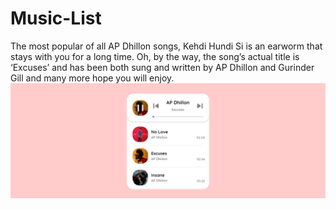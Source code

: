 # Music-List
The most popular of all AP Dhillon songs, Kehdi Hundi Si is an earworm that stays with you for a long time. Oh, by the way, the song’s actual title is ‘Excuses’ and has been both sung and written by AP Dhillon and Gurinder Gill and many more hope you will enjoy.
![MusicList](Music%20List.png)
